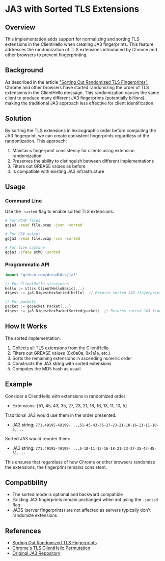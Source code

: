 # JA3 with Sorted TLS Extensions

## Overview

This implementation adds support for normalizing and sorting TLS extensions in the ClientHello when creating JA3 fingerprints. This feature addresses the randomization of TLS extensions introduced by Chrome and other browsers to prevent fingerprinting.

## Background

As described in the article ["Sorting Out Randomized TLS Fingerprints"](https://hnull.org/2022/12/01/sorting-out-randomized-tls-fingerprints/), Chrome and other browsers have started randomizing the order of TLS extensions in the ClientHello message. This randomization causes the same client to produce many different JA3 fingerprints (potentially billions), making the traditional JA3 approach less effective for client identification.

## Solution

By sorting the TLS extensions in lexicographic order before computing the JA3 fingerprint, we can create consistent fingerprints regardless of the randomization. This approach:

1. Maintains fingerprint consistency for clients using extension randomization
2. Preserves the ability to distinguish between different implementations
3. Filters out GREASE values as before
4. Is compatible with existing JA3 infrastructure

## Usage

### Command Line

Use the `-sorted` flag to enable sorted TLS extensions:

```bash
# For PCAP files
goja3 -read file.pcap -json -sorted

# For CSV output
goja3 -read file.pcap -csv -sorted

# For live capture
goja3 -iface eth0 -sorted
```

### Programmatic API

```go
import "github.com/dreadl0ck/ja3"

// For ClientHello structures
hello := &tlsx.ClientHelloBasic{...}
digest := ja3.DigestHexSorted(hello)  // Returns sorted JA3 fingerprint

// For packets
packet := gopacket.Packet{...}
digest := ja3.DigestHexPacketSorted(packet)  // Returns sorted JA3 fingerprint
```

## How It Works

The sorted implementation:

1. Collects all TLS extensions from the ClientHello
2. Filters out GREASE values (0x0a0a, 0x1a1a, etc.)
3. Sorts the remaining extensions in ascending numeric order
4. Constructs the JA3 string with sorted extensions
5. Computes the MD5 hash as usual

## Example

Consider a ClientHello with extensions in randomized order:
- Extensions: [51, 45, 43, 35, 27, 23, 21, 18, 16, 13, 11, 10, 5]

Traditional JA3 would use them in the order presented:
- JA3 string: `771,49195-49199-...,51-45-43-35-27-23-21-18-16-13-11-10-5,...`

Sorted JA3 would reorder them:
- JA3 string: `771,49195-49199-...,5-10-11-13-16-18-21-23-27-35-43-45-51,...`

This ensures that regardless of how Chrome or other browsers randomize the extensions, the fingerprint remains consistent.

## Compatibility

- The sorted mode is optional and backward compatible
- Existing JA3 fingerprints remain unchanged when not using the `-sorted` flag
- JA3S (server fingerprints) are not affected as servers typically don't randomize extensions

## References

- [Sorting Out Randomized TLS Fingerprints](https://hnull.org/2022/12/01/sorting-out-randomized-tls-fingerprints/)
- [Chrome's TLS ClientHello Permutation](https://chromestatus.com/feature/5124606246518784)
- [Original JA3 Repository](https://github.com/salesforce/ja3)